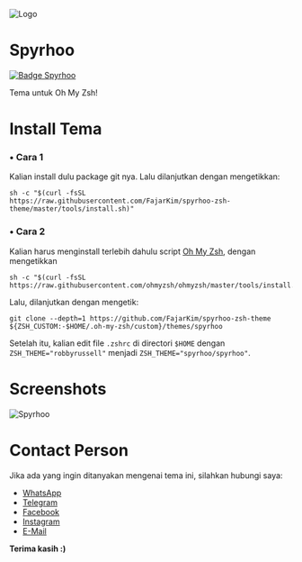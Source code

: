 ![Logo](https://l.top4top.io/p_2074ushs80.png)
# Spyrhoo
[![Badge Spyrhoo](https://img.shields.io/github/repo-size/FajarKim/spyrhoo-zsh-theme?color=blue&label=Spyrhoo&logo=github&logoColor=green)](https://github.com/FajarKim/spyrhoo-zsh-theme)

Tema untuk Oh My Zsh!

# Install Tema
### • Cara 1
Kalian install dulu package git nya. Lalu dilanjutkan dengan mengetikkan:
```shell
sh -c "$(curl -fsSL https://raw.githubusercontent.com/FajarKim/spyrhoo-zsh-theme/master/tools/install.sh)"
```

### • Cara 2
Kalian harus menginstall terlebih dahulu script [Oh My Zsh](https://github.com/ohmyzsh/ohmyzsh), dengan mengetikkan
```shell
sh -c "$(curl -fsSL https://raw.githubusercontent.com/ohmyzsh/ohmyzsh/master/tools/install.sh)"
```

Lalu, dilanjutkan dengan mengetik:
```shell
git clone --depth=1 https://github.com/FajarKim/spyrhoo-zsh-theme ${ZSH_CUSTOM:-$HOME/.oh-my-zsh/custom}/themes/spyrhoo
```

Setelah itu, kalian edit file `.zshrc` di directori `$HOME` dengan `ZSH_THEME="robbyrussell"` menjadi `ZSH_THEME="spyrhoo/spyrhoo"`.

# Screenshots
![Spyrhoo](https://b.top4top.io/p_20736cyt40.png)

# Contact Person
Jika ada yang ingin ditanyakan mengenai tema ini, silahkan hubungi saya:
* [WhatsApp](https://wa.me/6285294315884)
* [Telegram](https://t.me/FajarThea)
* [Facebook](https://bit.ly/fb-fajarkim)
* [Instagram](https://instagram.com/fajarkim_)
* [E-Mail](mailto:fajarrkim@gmail.com)

**Terima kasih :)**
